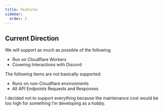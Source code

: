 ```yaml
---
title: Features
sidebar:
  order: 2
---
```


## Current Direction

We will support as much as possible of the following.

- Run on Cloudflare Workers
- Covering Interactions with Discord

The following items are not basically supported.

- Runs on non-Cloudflare environments
- All API Endpoints Requests and Responses

I decided not to support everything because the maintenance cost would be too high for something I’m developing as a hobby.
